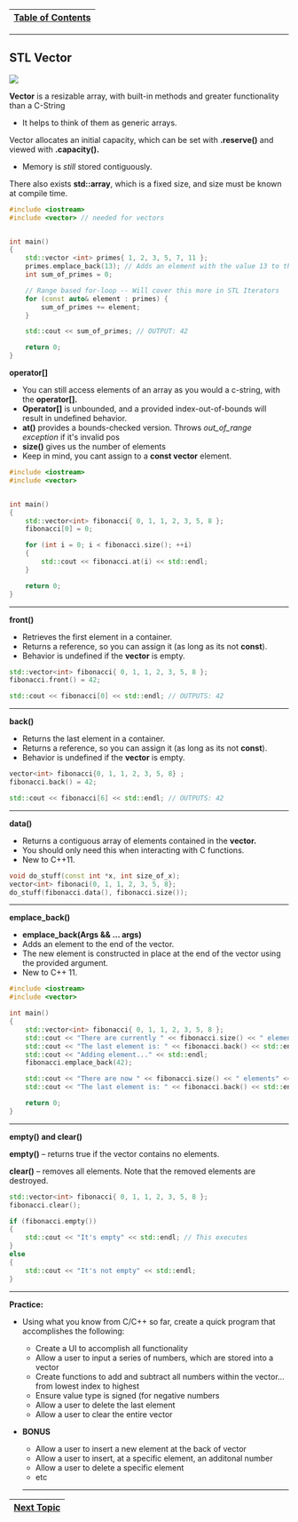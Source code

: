 |[Table of Contents](/00-Table-of-Contents.md)|
|---|

---

## STL Vector

![](/assets/matrixcpp.jpg)

**Vector** is a resizable array, with built-in methods and greater functionality than a C-String

* It helps to think of them as generic arrays.

Vector allocates an initial capacity, which can be set with **.reserve\(\)** and viewed with **.capacity\(\).**

* Memory is *still* stored contiguously.

There also exists **std::array**, which is a fixed size, and size must be known at compile time.

```cpp
#include <iostream>
#include <vector> // needed for vectors


int main()
{
    std::vector <int> primes{ 1, 2, 3, 5, 7, 11 };
    primes.emplace_back(13); // Adds an element with the value 13 to the end of the vector
    int sum_of_primes = 0;

    // Range based for-loop -- Will cover this more in STL Iterators
    for (const auto& element : primes) {
        sum_of_primes += element;
    }

    std::cout << sum_of_primes; // OUTPUT: 42

    return 0;
}
```

**operator\[\]**

* You can still access elements of an array as you would a c-string, with the **operator\[\].**
* **Operator\[\]** is unbounded, and a provided index-out-of-bounds will result in undefined behavior.
* **at\(\)** provides a bounds-checked version. Throws _out\_of\_range exception_ if it's invalid pos
* **size\(\)** gives us the number of elements 
* Keep in mind, you cant assign to a **const vector** element.

```cpp
#include <iostream>
#include <vector>


int main()
{
    std::vector<int> fibonacci{ 0, 1, 1, 2, 3, 5, 8 };
    fibonacci[0] = 0;

    for (int i = 0; i < fibonacci.size(); ++i)
    {
        std::cout << fibonacci.at(i) << std::endl;
    }

    return 0;
}
```

---

**front\(\)**

* Retrieves the first element in a container.
* Returns a reference, so you can assign it \(as long as its not **const**\).
* Behavior is undefined if the **vector** is empty.

```cpp
std::vector<int> fibonacci{ 0, 1, 1, 2, 3, 5, 8 };
fibonacci.front() = 42;

std::cout << fibonacci[0] << std::endl; // OUTPUTS: 42
```

---

**back\(\)**

* Returns the last element in a container.
* Returns a reference, so you can assign it \(as long as its not **const**\).
* Behavior is undefined if the **vector** is empty.

```cpp
vector<int> fibonacci{0, 1, 1, 2, 3, 5, 8} ;
fibonacci.back() = 42;

std::cout << fibonacci[6] << std::endl; // OUTPUTS: 42
```

---

**data\(\)**

* Returns a contiguous array of elements contained in the **vector.**
* You should only need this when interacting with C functions.
* New to C++11.

```cpp
void do_stuff(const int *x, int size_of_x);
vector<int> fibonaci(0, 1, 1, 2, 3, 5, 8};
do_stuff(fibonacci.data(), fibonacci.size());
```

---

**emplace\_back\(\)**

* **emplace\_back\(Args &&  … args\)**
* Adds an element to the end of the vector.
* The new element is constructed in place at the end of the vector using the provided argument.
* New to C++ 11.

```cpp
#include <iostream>
#include <vector>

int main()
{
    std::vector<int> fibonacci{ 0, 1, 1, 2, 3, 5, 8 };
    std::cout << "There are currently " << fibonacci.size() << " elements." << std::endl;
    std::cout << "The last element is: " << fibonacci.back() << std::endl;
    std::cout << "Adding element..." << std::endl;
    fibonacci.emplace_back(42);

    std::cout << "There are now " << fibonacci.size() << " elements" << std::endl;
    std::cout << "The last element is: " << fibonacci.back() << std::endl;

    return 0;
}
```

---

**empty\(\) and clear\(\)**

**empty\(\)** – returns true if the vector contains no elements.

**clear\(\)** – removes all elements. Note that the removed elements are destroyed.

```cpp
std::vector<int> fibonacci{ 0, 1, 1, 2, 3, 5, 8 };
fibonacci.clear();

if (fibonacci.empty())
{
    std::cout << "It's empty" << std::endl; // This executes
}
else
{
    std::cout << "It's not empty" << std::endl;
}
```

---

**Practice:** 

* Using what you know from C/C++ so far, create a quick program that accomplishes the following:
  * Create a UI to accomplish all functionality
  * Allow a user to input a series of numbers, which are stored into a vector
  * Create functions to add and subtract all numbers within the vector... from lowest index to highest
  * Ensure value type is signed (for negative numbers
  * Allow a user to delete the last element
  * Allow a user to clear the entire vector

* **BONUS**
  * Allow a user to insert a new element at the back of vector
  * Allow a user to insert, at a specific element, an additonal number
  * Allow a user to delete a specific element
  * etc
  
  ---
  
 |[Next Topic](/ch02_Cpp_STL/2.05_stl-maps.md)|
 |---|

